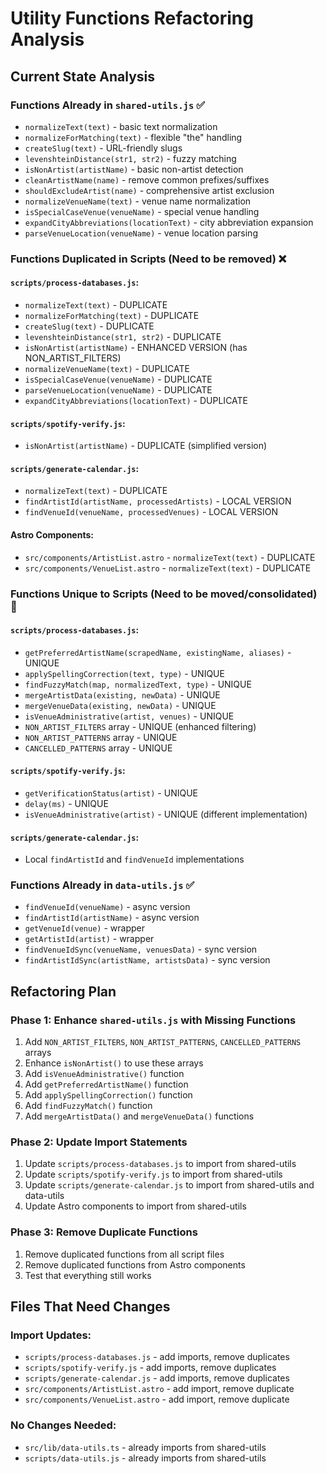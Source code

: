 # Utility Functions Refactoring Analysis

## Current State Analysis

### Functions Already in `shared-utils.js` ✅

- `normalizeText(text)` - basic text normalization
- `normalizeForMatching(text)` - flexible "the" handling
- `createSlug(text)` - URL-friendly slugs
- `levenshteinDistance(str1, str2)` - fuzzy matching
- `isNonArtist(artistName)` - basic non-artist detection
- `cleanArtistName(name)` - remove common prefixes/suffixes
- `shouldExcludeArtist(name)` - comprehensive artist exclusion
- `normalizeVenueName(text)` - venue name normalization
- `isSpecialCaseVenue(venueName)` - special venue handling
- `expandCityAbbreviations(locationText)` - city abbreviation expansion
- `parseVenueLocation(venueName)` - venue location parsing

### Functions Duplicated in Scripts (Need to be removed) ❌

#### `scripts/process-databases.js`:

- `normalizeText(text)` - DUPLICATE
- `normalizeForMatching(text)` - DUPLICATE
- `createSlug(text)` - DUPLICATE
- `levenshteinDistance(str1, str2)` - DUPLICATE
- `isNonArtist(artistName)` - ENHANCED VERSION (has NON_ARTIST_FILTERS)
- `normalizeVenueName(text)` - DUPLICATE
- `isSpecialCaseVenue(venueName)` - DUPLICATE
- `parseVenueLocation(venueName)` - DUPLICATE
- `expandCityAbbreviations(locationText)` - DUPLICATE

#### `scripts/spotify-verify.js`:

- `isNonArtist(artistName)` - DUPLICATE (simplified version)

#### `scripts/generate-calendar.js`:

- `normalizeText(text)` - DUPLICATE
- `findArtistId(artistName, processedArtists)` - LOCAL VERSION
- `findVenueId(venueName, processedVenues)` - LOCAL VERSION

#### Astro Components:

- `src/components/ArtistList.astro` - `normalizeText(text)` - DUPLICATE
- `src/components/VenueList.astro` - `normalizeText(text)` - DUPLICATE

### Functions Unique to Scripts (Need to be moved/consolidated) 🔄

#### `scripts/process-databases.js`:

- `getPreferredArtistName(scrapedName, existingName, aliases)` - UNIQUE
- `applySpellingCorrection(text, type)` - UNIQUE
- `findFuzzyMatch(map, normalizedText, type)` - UNIQUE
- `mergeArtistData(existing, newData)` - UNIQUE
- `mergeVenueData(existing, newData)` - UNIQUE
- `isVenueAdministrative(artist, venues)` - UNIQUE
- `NON_ARTIST_FILTERS` array - UNIQUE (enhanced filtering)
- `NON_ARTIST_PATTERNS` array - UNIQUE
- `CANCELLED_PATTERNS` array - UNIQUE

#### `scripts/spotify-verify.js`:

- `getVerificationStatus(artist)` - UNIQUE
- `delay(ms)` - UNIQUE
- `isVenueAdministrative(artist)` - UNIQUE (different implementation)

#### `scripts/generate-calendar.js`:

- Local `findArtistId` and `findVenueId` implementations

### Functions Already in `data-utils.js` ✅

- `findVenueId(venueName)` - async version
- `findArtistId(artistName)` - async version
- `getVenueId(venue)` - wrapper
- `getArtistId(artist)` - wrapper
- `findVenueIdSync(venueName, venuesData)` - sync version
- `findArtistIdSync(artistName, artistsData)` - sync version

## Refactoring Plan

### Phase 1: Enhance `shared-utils.js` with Missing Functions

1. Add `NON_ARTIST_FILTERS`, `NON_ARTIST_PATTERNS`, `CANCELLED_PATTERNS` arrays
2. Enhance `isNonArtist()` to use these arrays
3. Add `isVenueAdministrative()` function
4. Add `getPreferredArtistName()` function
5. Add `applySpellingCorrection()` function
6. Add `findFuzzyMatch()` function
7. Add `mergeArtistData()` and `mergeVenueData()` functions

### Phase 2: Update Import Statements

1. Update `scripts/process-databases.js` to import from shared-utils
2. Update `scripts/spotify-verify.js` to import from shared-utils
3. Update `scripts/generate-calendar.js` to import from shared-utils and data-utils
4. Update Astro components to import from shared-utils

### Phase 3: Remove Duplicate Functions

1. Remove duplicated functions from all script files
2. Remove duplicated functions from Astro components
3. Test that everything still works

## Files That Need Changes

### Import Updates:

- `scripts/process-databases.js` - add imports, remove duplicates
- `scripts/spotify-verify.js` - add imports, remove duplicates
- `scripts/generate-calendar.js` - add imports, remove duplicates
- `src/components/ArtistList.astro` - add import, remove duplicate
- `src/components/VenueList.astro` - add import, remove duplicate

### No Changes Needed:

- `src/lib/data-utils.ts` - already imports from shared-utils
- `scripts/data-utils.js` - already imports from shared-utils
